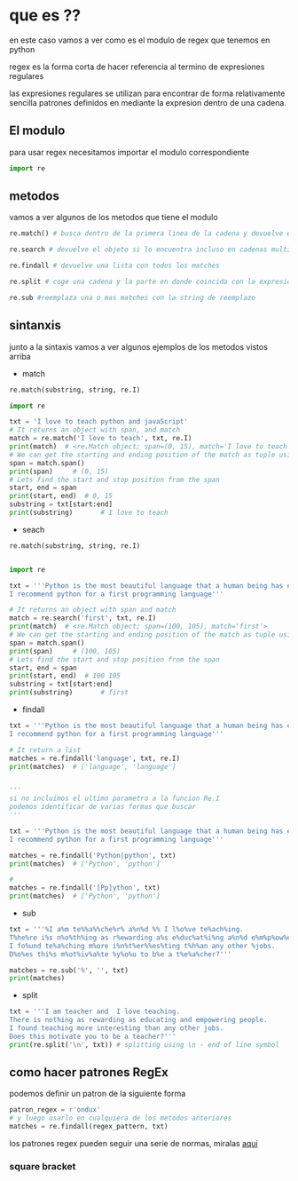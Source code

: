 # que es ??
en este caso vamos a ver como es el modulo de regex que tenemos en python

regex es la forma corta de hacer referencia al termino de expresiones regulares

las expresiones regulares se utilizan para encontrar de forma relativamente sencilla patrones definidos en mediante la expresion dentro de una cadena.

## El modulo

para usar regex necesitamos importar el modulo correspondiente

```python
import re
```

## metodos

vamos a ver algunos de los metodos que tiene el modulo

```python
re.match() # busca dentro de la primera linea de la cadena y devuelve el objeto si lo encuentra en caso contrario no

re.search # devuelve el objeto si lo encuentra incluso en cadenas multilinea

re.findall # devuelve una lista con todos los matches

re.split # coge una cadena y la parte en donde coincida con la expresion

re.sub #reemplaza una o mas matches con la string de reemplazo
```

## sintanxis

junto a la sintaxis vamos a ver algunos ejemplos de los metodos vistos arriba

- match

```python
re.match(substring, string, re.I)

import re

txt = 'I love to teach python and javaScript'
# It returns an object with span, and match
match = re.match('I love to teach', txt, re.I)
print(match)  # <re.Match object; span=(0, 15), match='I love to teach'>
# We can get the starting and ending position of the match as tuple using span
span = match.span()
print(span)     # (0, 15)
# Lets find the start and stop position from the span
start, end = span
print(start, end)  # 0, 15
substring = txt[start:end]
print(substring)       # I love to teach


```

- seach

```python
re.match(substring, string, re.I)


import re

txt = '''Python is the most beautiful language that a human being has ever created.
I recommend python for a first programming language'''

# It returns an object with span and match
match = re.search('first', txt, re.I)
print(match)  # <re.Match object; span=(100, 105), match='first'>
# We can get the starting and ending position of the match as tuple using span
span = match.span()
print(span)     # (100, 105)
# Lets find the start and stop position from the span
start, end = span
print(start, end)  # 100 105
substring = txt[start:end]
print(substring)       # first
```

- findall

```python
txt = '''Python is the most beautiful language that a human being has ever created.
I recommend python for a first programming language'''

# It return a list
matches = re.findall('language', txt, re.I)
print(matches)  # ['language', 'language']


'''
si no incluimos el ultimo parametro a la funcion Re.I
podemos identificar de varias formas que buscar
'''

txt = '''Python is the most beautiful language that a human being has ever created.
I recommend python for a first programming language'''

matches = re.findall('Python|python', txt)
print(matches)  # ['Python', 'python']

#
matches = re.findall('[Pp]ython', txt)
print(matches)  # ['Python', 'python']
```

- sub

```python
txt = '''%I a%m te%%a%%che%r% a%n%d %% I l%o%ve te%ach%ing. 
T%he%re i%s n%o%th%ing as r%ewarding a%s e%duc%at%i%ng a%n%d e%m%p%ow%er%ing p%e%o%ple.
I fo%und te%a%ching m%ore i%n%t%er%%es%ting t%h%an any other %jobs. 
D%o%es thi%s m%ot%iv%a%te %y%o%u to b%e a t%e%a%cher?'''

matches = re.sub('%', '', txt)
print(matches)
```

- split

```python
txt = '''I am teacher and  I love teaching.
There is nothing as rewarding as educating and empowering people.
I found teaching more interesting than any other jobs.
Does this motivate you to be a teacher?'''
print(re.split('\n', txt)) # splitting using \n - end of line symbol
```

## como hacer patrones RegEx

podemos definir un patron de la siguiente forma

```python
patron_regex = r'ondux'
# y luego usarlo en cualquiera de los metodos anteriores
matches = re.findall(regex_pattern, txt)
```

los patrones regex pueden seguir una serie de normas, miralas [aqui](https://github.com/Asabeneh/30-Days-Of-Python/blob/master/18_Day_Regular_expressions/18_regular_expressions.md)

### square bracket
